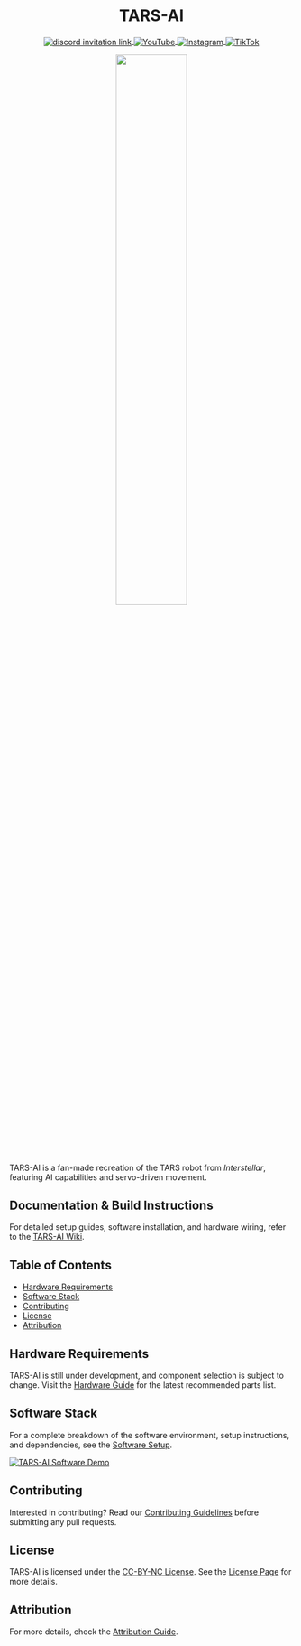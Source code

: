 <h1 align="center">TARS-AI</h2>

<p align="center">
    <a href="https://discord.gg/AmE2Gv9EUt">
      <img alt="discord invitation link" src="https://dcbadge.vercel.app/api/server/uXkqkz3mJJ?style=flat" align="center" />
    </a>
    <a href="https://www.youtube.com/@TARS-AI.py.youtube">
        <img src="https://img.shields.io/badge/YouTube-red?style=flat-square&logo=youtube&logoColor=white" alt="YouTube" align="center" />
    </a>
    <a href="https://www.instagram.com/tars.ai.py">
        <img src="https://img.shields.io/badge/Instagram-purple?style=flat-square&logo=instagram&logoColor=white" alt="Instagram" align="center" />
    </a>
    <a href="https://www.tiktok.com/@tars.ai.py">
        <img src="https://img.shields.io/badge/TikTok-black?style=flat-square&logo=tiktok&logoColor=white" alt="TikTok" align="center" />
    </a>
</p>

<p align="center"><a href="https://github.com/pyrater/TARS-AI"><img width=50% alt="" src="/media/tars-ai.png" /></a></p>
 
TARS-AI is a fan-made recreation of the TARS robot from *Interstellar*, featuring AI capabilities and servo-driven movement.

## Documentation & Build Instructions

For detailed setup guides, software installation, and hardware wiring, refer to the [TARS-AI Wiki](https://github.com/pyrater/TARS-AI/wiki).

## Table of Contents
- [Hardware Requirements](#hardware-requirements)
- [Software Stack](#software-stack)
- [Contributing](#contributing)
- [License](#license)
- [Attribution](#attribution)

## Hardware Requirements

TARS-AI is still under development, and component selection is subject to change. Visit the [Hardware Guide](https://github.com/pyrater/TARS-AI/wiki/Hardware-Guide) for the latest recommended parts list.

## Software Stack

For a complete breakdown of the software environment, setup instructions, and dependencies, see the [Software Setup](https://github.com/pyrater/TARS-AI/wiki/Software-Setup).

[![TARS-AI Software Demo](https://img.youtube.com/vi/4YObs8BV3Mc/0.jpg)](https://www.youtube.com/watch?v=4YObs8BV3Mc)

## Contributing

Interested in contributing? Read our [Contributing Guidelines](https://github.com/pyrater/TARS-AI/wiki/Contributing) before submitting any pull requests.

## License

TARS-AI is licensed under the [CC-BY-NC License](./LICENSE). See the [License Page](https://github.com/pyrater/TARS-AI/wiki/License) for more details.

## Attribution

For more details, check the [Attribution Guide](https://github.com/pyrater/TARS-AI/wiki/Attribution).
